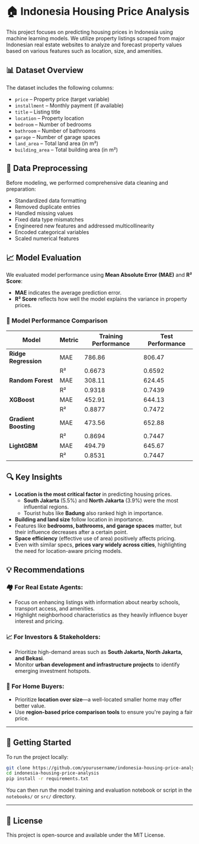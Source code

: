 # 🏠 Indonesia Housing Price Analysis

This project focuses on predicting housing prices in Indonesia using machine learning models. We utilize property listings scraped from major Indonesian real estate websites to analyze and forecast property values based on various features such as location, size, and amenities.

## 📊 Dataset Overview

The dataset includes the following columns:

- `price` – Property price (target variable)  
- `installment` – Monthly payment (if available)  
- `title` – Listing title  
- `location` – Property location  
- `bedroom` – Number of bedrooms  
- `bathroom` – Number of bathrooms  
- `garage` – Number of garage spaces  
- `land_area` – Total land area (in m²)  
- `building_area` – Total building area (in m²)

## 🔧 Data Preprocessing

Before modeling, we performed comprehensive data cleaning and preparation:

- Standardized data formatting  
- Removed duplicate entries  
- Handled missing values  
- Fixed data type mismatches  
- Engineered new features and addressed multicollinearity  
- Encoded categorical variables  
- Scaled numerical features

## 📈 Model Evaluation

We evaluated model performance using **Mean Absolute Error (MAE)** and **R² Score**:
- **MAE** indicates the average prediction error.
- **R² Score** reflects how well the model explains the variance in property prices.

### 🧪 Model Performance Comparison

| Model                   | Metric | Training Performance | Test Performance |
|-------------------------|--------|-----------------------|------------------|
| **Ridge Regression**    | MAE    | 786.86                | 806.47           |
|                         | R²     | 0.6673                | 0.6592           |
| **Random Forest**       | MAE    | 308.11                | 624.45           |
|                         | R²     | 0.9318                | 0.7439           |
| **XGBoost**             | MAE    | 452.91                | 644.13           |
|                         | R²     | 0.8877                | 0.7472           |
| **Gradient Boosting**   | MAE    | 473.56                | 652.88           |
|                         | R²     | 0.8694                | 0.7447           |
| **LightGBM**            | MAE    | 494.79                | 645.67           |
|                         | R²     | 0.8531                | 0.7447           |

## 🔍 Key Insights

- **Location is the most critical factor** in predicting housing prices.
  - **South Jakarta** (5.5%) and **North Jakarta** (3.9%) were the most influential regions.
  - Tourist hubs like **Badung** also ranked high in importance.
- **Building and land size** follow location in importance.
- Features like **bedrooms, bathrooms, and garage spaces** matter, but their influence decreases after a certain point.
- **Space efficiency** (effective use of area) positively affects pricing.
- Even with similar specs, **prices vary widely across cities**, highlighting the need for location-aware pricing models.

## 💡 Recommendations

### 🏘️ For Real Estate Agents:
- Focus on enhancing listings with information about nearby schools, transport access, and amenities.
- Highlight neighborhood characteristics as they heavily influence buyer interest and pricing.

### 📈 For Investors & Stakeholders:
- Prioritize high-demand areas such as **South Jakarta, North Jakarta, and Bekasi**.
- Monitor **urban development and infrastructure projects** to identify emerging investment hotspots.

### 🏡 For Home Buyers:
- Prioritize **location over size**—a well-located smaller home may offer better value.
- Use **region-based price comparison tools** to ensure you're paying a fair price.

---

## 🚀 Getting Started

To run the project locally:

```bash
git clone https://github.com/yourusername/indonesia-housing-price-analysis.git
cd indonesia-housing-price-analysis
pip install -r requirements.txt
```

You can then run the model training and evaluation notebook or script in the `notebooks/` or `src/` directory.

---

## 📄 License

This project is open-source and available under the MIT License.
